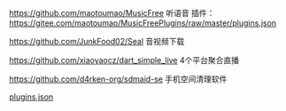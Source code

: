 https://github.com/maotoumao/MusicFree 听语音
插件：https://gitee.com/maotoumao/MusicFreePlugins/raw/master/plugins.json

https://github.com/JunkFood02/Seal  音视频下载

https://github.com/xiaoyaocz/dart_simple_live  4个平台聚合直播

https://github.com/d4rken-org/sdmaid-se   手机空间清理软件

[plugins.json](https://github.com/user-attachments/files/19670527/plugins.json)